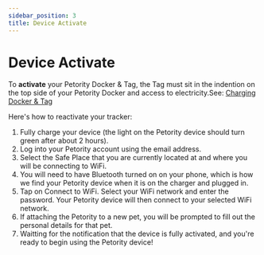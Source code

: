 ```yaml
---
sidebar_position: 3
title: Device Activate
---
```


# Device Activate
To **activate** your Petority Docker & Tag, the Tag must sit in the indention on the top side of your Petority Docker and access to electricity.See: [Charging Docker & Tag](/docs/devices/battery-charging/battery-charging)

Here's how to reactivate your tracker:
1. Fully charge your device (the light on the Petority device should turn green after about 2 hours).
2. Log into your Petority account using the email address.
3. Select the Safe Place that you are currently located at and where you will be connecting to WiFi.
4. You will need to have Bluetooth turned on on your phone, which is how we find your Petority device when it is on the charger and plugged in.
5. Tap on Connect to WiFi. Select your WiFi network and enter the password. Your Petority device will then connect to your selected WiFi network.
6. If attaching the Petority to a new pet, you will be prompted to fill out the personal details for that pet.
7. Waitting for the notification that the device is fully activated, and you're ready to begin using the Petority device!
